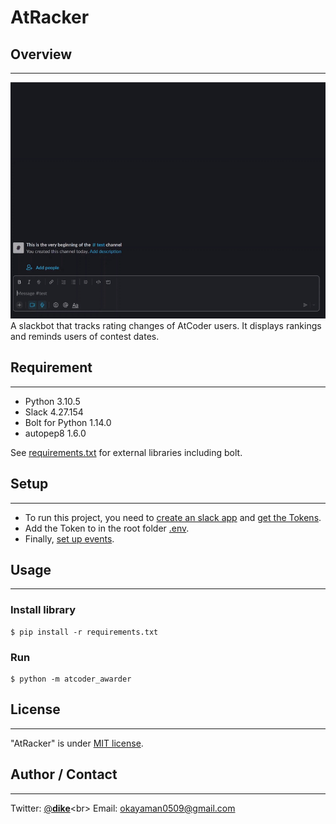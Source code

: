 # AtRacker



## Overview
---
![demo](demo.gif)
A slackbot that tracks rating changes of AtCoder users. It displays rankings and reminds users of contest dates.

## Requirement
---
- Python 3.10.5
- Slack 4.27.154
- Bolt for Python 1.14.0
- autopep8 1.6.0

See [requirements.txt](requirements.txt) for external libraries including bolt.

## Setup
---
- To run this project, you need to [create an slack app](https://slack.dev/bolt-python/tutorial/getting-started#:~:text=over%20HTTP.-,Create%20an%20app,-First%20thing%E2%80%99s%20first) and [get the Tokens](https://slack.dev/bolt-python/tutorial/getting-started#:~:text=configuring%20your%20app%20%F0%9F%94%A9-,Tokens%20and%20installing%20apps,-Slack%20apps%20use).
- Add the Token to <your token> in the root folder [.env](/.env).
- Finally, [set up events](https://slack.dev/bolt-python/tutorial/getting-started#:~:text=up%20and%20running.%20%F0%9F%8E%89-,Setting%20up%20events,-Your%20app%20behaves).

## Usage
---
### Install library
```
$ pip install -r requirements.txt
```
### Run
```
$ python -m atcoder_awarder
```

## License
---
"AtRacker" is under [MIT license](https://en.wikipedia.org/wiki/MIT_License).

## Author / Contact
---
Twitter: [@__dike__](https://twitter.com/__dike__)<br>
Email: [okayaman0509@gmail.com](okayaman0509@gmail.com)